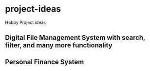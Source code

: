 # project-ideas
Hobby Project ideas

## Digital File Management System with search, filter, and many more functionality
## Personal Finance System 
